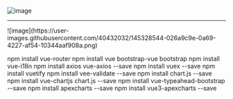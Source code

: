 

![image](https://user-images.githubusercontent.com/40432032/145327577-b3902445-404a-4b2f-966b-283a8718c5dc.png)

<hr>
![image](https://user-images.githubusercontent.com/40432032/145328544-026a9c9e-0a69-4227-af54-10344aaf908a.png)



npm install vue-router
npm install vue bootstrap-vue bootstrap
npm install vue-i18n
npm install axios vue-axios --save
npm install vuex --save
npm install vuetify
npm install vee-validate --save
npm install chart.js --save
npm install vue-chartjs chart.js --save
npm install vue-typeahead-bootstrap --save
npm install apexcharts --save
npm install vue3-apexcharts --save
